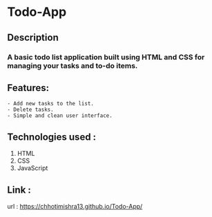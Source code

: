 # Todo-App
## Description
### A basic todo list application built using HTML and CSS for managing your tasks and to-do items.

## Features:
    - Add new tasks to the list.
    - Delete tasks.
    - Simple and clean user interface.

## Technologies used :
   1. HTML
   2. CSS
   3. JavaScript
      
## Link :
   url : https://chhotimishra13.github.io/Todo-App/
